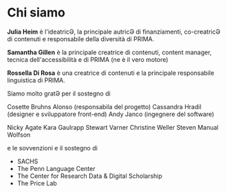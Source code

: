 # Chi siamo

**Julia Heim** è l'ideatricƏ, la principale autricƏ di finanziamenti, co-creatricƏ di contenuti e responsabile della diversità di PRIMA.  
  
**Samantha Gillen** è la principale creatrice di contenuti, content manager, tecnica dell'accessibilità e di PRIMA (ne è il vero motore)  
  
**Rossella Di Rosa** è una creatrice di contenuti e la principale responsabile linguistica di PRIMA.  
  
Siamo molto gratƏ per il sostegno di  
  
Cosette Bruhns Alonso (responsabila del progetto)
Cassandra Hradil (designer e sviluppatore front-end)
Andy Janco (ingegnere del software)

Nicky Agate
Kara Gaulrapp
Stewart Varner
Christine Weller
Steven Manual Wolfson

e le sovvenzioni e il sostegno di

- SACHS
- The Penn Language Center
- The Center for Research Data & Digital Scholarship
- The Price Lab
